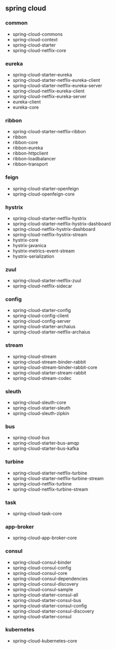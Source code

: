 ## spring cloud

### common
- spring-cloud-commons
- spring-cloud-context
- spring-cloud-starter
- spring-cloud-netflix-core
  
### eureka
- spring-cloud-starter-eureka
- spring-cloud-starter-netflix-eureka-client
- spring-cloud-starter-netflix-eureka-server
- spring-cloud-netflix-eureka-client
- spring-cloud-netflix-eureka-server
- eureka-client
- eureka-core

### ribbon
- spring-cloud-starter-netflix-ribbon
- ribbon
- ribbon-core
- ribbon-eureka
- ribbon-httpclient
- ribbon-loadbalancer
- ribbon-transport

### feign
- spring-cloud-starter-openfeign
- spring-cloud-openfeign-core

### hystrix
- spring-cloud-starter-netflix-hystrix
- spring-cloud-starter-netflix-hystrix-dashboard
- spring-cloud-netflix-hystrix-dashboard
- spring-cloud-netflix-hystrix-stream
- hystrix-core
- hystrix-javanica
- hystrix-metrics-event-stream
- hystrix-serialization

### zuul
- spring-cloud-starter-netflix-zuul
- spring-cloud-netflix-sidecar

### config
- spring-cloud-starter-config
- spring-cloud-config-client
- spring-cloud-config-server
- spring-cloud-starter-archaius
- spring-cloud-starter-netflix-archaius

### stream
- spring-cloud-stream
- spring-cloud-stream-binder-rabbit
- spring-cloud-stream-binder-rabbit-core
- spring-cloud-starter-stream-rabbit
- spring-cloud-stream-codec

### sleuth
- spring-cloud-sleuth-core
- spring-cloud-starter-sleuth
- spring-cloud-sleuth-zipkin

### bus
- spring-cloud-bus
- spring-cloud-starter-bus-amqp
- spring-cloud-starter-bus-kafka

### turbine
- spring-cloud-starter-netflix-turbine
- spring-cloud-starter-netflix-turbine-stream
- spring-cloud-netflix-turbine
- spring-cloud-netflix-turbine-stream

### task
- spring-cloud-task-core

### app-broker
- spring-cloud-app-broker-core

### consul
- spring-cloud-consul-binder
- spring-cloud-consul-config
- spring-cloud-consul-core
- spring-cloud-consul-dependencies
- spring-cloud-consul-discovery
- spring-cloud-consul-sample
- spring-cloud-starter-consul-all
- spring-cloud-starter-consul-bus
- spring-cloud-starter-consul-config
- spring-cloud-starter-consul-discovery
- spring-cloud-starter-consul

### kubernetes
- spring-cloud-kubernetes-core

